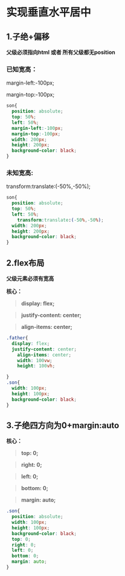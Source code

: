 # 实现垂直水平居中



 ## 1.子绝+偏移

**父级必须指向html 或者 所有父级都无position**

### 已知宽高：

  margin-left:-100px;

  margin-top:-100px;

```css
son{
  position: absolute;
  top: 50%;
  left: 50%;
  margin-left:-100px;
  margin-top:-100px;
  width: 200px;
  height: 200px;
  background-color: black;
}
```



### 未知宽高:	

transform:translate:(-50%,-50%);

```css
son{
  position: absolute;
  top: 50%;
  left: 50%;
	transform:translate:(-50%,-50%);
  width: 200px;
  height: 200px;
  background-color: black;
}
```

## 2.flex布局

**父级元素必须有宽高**



**核心：**  

> **display: flex;**

>  **justify-content: center;**

>  **align-items: center;**



```css
.father{
  display: flex;
  justify-content: center;
	align-items: center;
	width: 100vw;
	height: 100vh;

}
.son{
  width: 100px;
  height: 100px;
  background-color: black;
}
```



## 3.子绝四方向为0+margin:auto

**核心：**  

> **top: 0;**

>  **right: 0;**

>  **left: 0;**

>  **bottom: 0;**

>  **margin: auto;**



```css
.son{
  position: absolute;
  width: 100px;
  height: 100px;
  background-color: black;
  top: 0;
  right: 0;
  left: 0;
  bottom: 0;
  margin: auto;
}
```



